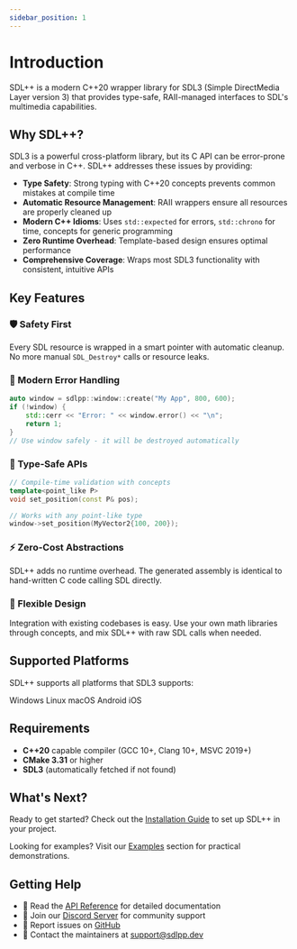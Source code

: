 ```yaml
---
sidebar_position: 1
---
```


# Introduction

SDL++ is a modern C++20 wrapper library for SDL3 (Simple DirectMedia Layer version 3) that provides type-safe, RAII-managed interfaces to SDL's multimedia capabilities.

## Why SDL++?

SDL3 is a powerful cross-platform library, but its C API can be error-prone and verbose in C++. SDL++ addresses these issues by providing:

- **Type Safety**: Strong typing with C++20 concepts prevents common mistakes at compile time
- **Automatic Resource Management**: RAII wrappers ensure all resources are properly cleaned up
- **Modern C++ Idioms**: Uses `std::expected` for errors, `std::chrono` for time, concepts for generic programming
- **Zero Runtime Overhead**: Template-based design ensures optimal performance
- **Comprehensive Coverage**: Wraps most SDL3 functionality with consistent, intuitive APIs

## Key Features

### 🛡️ Safety First
Every SDL resource is wrapped in a smart pointer with automatic cleanup. No more manual `SDL_Destroy*` calls or resource leaks.

### 🚀 Modern Error Handling
```cpp
auto window = sdlpp::window::create("My App", 800, 600);
if (!window) {
    std::cerr << "Error: " << window.error() << "\n";
    return 1;
}
// Use window safely - it will be destroyed automatically
```

### 🎯 Type-Safe APIs
```cpp
// Compile-time validation with concepts
template<point_like P>
void set_position(const P& pos);

// Works with any point-like type
window->set_position(MyVector2{100, 200});
```

### ⚡ Zero-Cost Abstractions
SDL++ adds no runtime overhead. The generated assembly is identical to hand-written C code calling SDL directly.

### 🔧 Flexible Design
Integration with existing codebases is easy. Use your own math libraries through concepts, and mix SDL++ with raw SDL calls when needed.

## Supported Platforms

SDL++ supports all platforms that SDL3 supports:

<div style={{display: 'flex', gap: '0.5rem', flexWrap: 'wrap', marginTop: '1rem'}}>
  <span className="platform-badge windows">Windows</span>
  <span className="platform-badge linux">Linux</span>
  <span className="platform-badge macos">macOS</span>
  <span className="platform-badge android">Android</span>
  <span className="platform-badge ios">iOS</span>
</div>

## Requirements

- **C++20** capable compiler (GCC 10+, Clang 10+, MSVC 2019+)
- **CMake 3.31** or higher
- **SDL3** (automatically fetched if not found)

## What's Next?

Ready to get started? Check out the [Installation Guide](getting-started/installation) to set up SDL++ in your project.

Looking for examples? Visit our [Examples](../examples) section for practical demonstrations.

## Getting Help

- 📖 Read the [API Reference](api/overview) for detailed documentation
- 💬 Join our [Discord Server](https://discord.gg/sdlpp) for community support
- 🐛 Report issues on [GitHub](https://github.com/sdlpp/sdlpp/issues)
- 📧 Contact the maintainers at support@sdlpp.dev